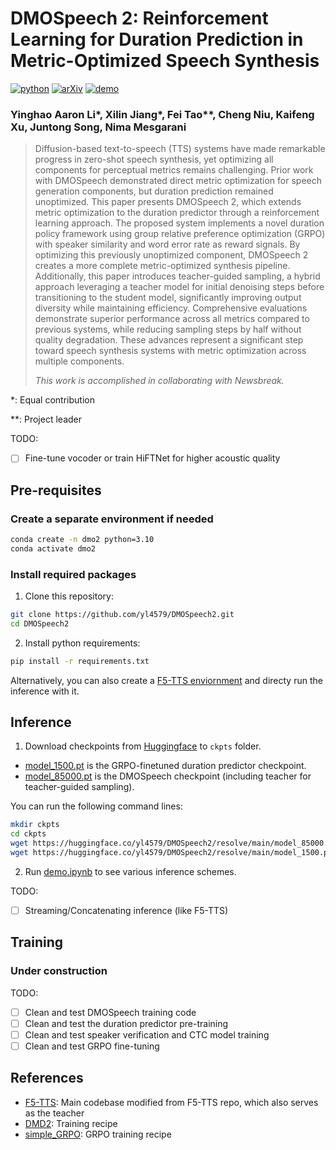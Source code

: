 # DMOSpeech 2: Reinforcement Learning for Duration Prediction in Metric-Optimized Speech Synthesis

[![python](https://img.shields.io/badge/Python-3.10-brightgreen)](https://github.com/yl4579/DMOSpeech2)
[![arXiv](https://img.shields.io/badge/arXiv-2410.06885-b31b1b.svg?logo=arXiv)](https://arxiv.org/abs/2507.14988)
[![demo](https://img.shields.io/badge/GitHub-Demo%20page-orange.svg)](https://dmospeech2.github.io/)

### Yinghao Aaron Li*, Xilin Jiang*, Fei Tao**, Cheng Niu, Kaifeng Xu, Juntong Song, Nima Mesgarani

> Diffusion-based text-to-speech (TTS) systems have made remarkable progress in zero-shot speech synthesis, yet optimizing all components for perceptual metrics remains challenging. Prior work with DMOSpeech demonstrated direct metric optimization for speech generation components, but duration prediction remained unoptimized. This paper presents DMOSpeech 2, which extends metric optimization to the duration predictor through a reinforcement learning approach. The proposed system implements a novel duration policy framework using group relative preference optimization (GRPO) with speaker similarity and word error rate as reward signals. By optimizing this previously unoptimized component, DMOSpeech 2 creates a more complete metric-optimized synthesis pipeline. Additionally, this paper introduces teacher-guided sampling, a hybrid approach leveraging a teacher model for initial denoising steps before transitioning to the student model, significantly improving output diversity while maintaining efficiency. Comprehensive evaluations demonstrate superior performance across all metrics compared to previous systems, while reducing sampling steps by half without quality degradation. These advances represent a significant step toward speech synthesis systems with metric optimization across multiple components.
>
> _This work is accomplished in collaborating with Newsbreak._

*: Equal contribution

**: Project leader

TODO: 

- [ ] Fine-tune vocoder or train HiFTNet for higher acoustic quality

## Pre-requisites

### Create a separate environment if needed

```bash
conda create -n dmo2 python=3.10
conda activate dmo2
```

### Install required packages

1. Clone this repository:
```bash
git clone https://github.com/yl4579/DMOSpeech2.git
cd DMOSpeech2
```
2. Install python requirements: 
```bash
pip install -r requirements.txt
```

Alternatively, you can also create a [F5-TTS enviornment](https://github.com/SWivid/F5-TTS) and directy run the inference with it. 

## Inference

1. Download checkpoints from [Huggingface](https://huggingface.co/yl4579/DMOSpeech2) to `ckpts` folder.
  - [model_1500.pt](https://huggingface.co/yl4579/DMOSpeech2/blob/main/model_1500.pt) is the GRPO-finetuned duration predictor checkpoint.
  - [model_85000.pt](https://huggingface.co/yl4579/DMOSpeech2/blob/main/model_85000.pt) is the DMOSpeech checkpoint (including teacher for teacher-guided sampling).

You can run the following command lines:

```bash
mkdir ckpts
cd ckpts
wget https://huggingface.co/yl4579/DMOSpeech2/resolve/main/model_85000.pt
wget https://huggingface.co/yl4579/DMOSpeech2/resolve/main/model_1500.pt
```

2. Run [demo.ipynb](https://github.com/yl4579/DMOSpeech2/blob/main/src/demo.ipynb) to see various inference schemes.

TODO: 

- [ ] Streaming/Concatenating inference (like F5-TTS)

## Training

### Under construction

TODO: 

- [ ] Clean and test DMOSpeech training code
- [ ] Clean and test the duration predictor pre-training
- [ ] Clean and test speaker verification and CTC model training
- [ ] Clean and test GRPO fine-tuning

## References

- [F5-TTS](https://github.com/SWivid/F5-TTS): Main codebase modified from F5-TTS repo, which also serves as the teacher
- [DMD2](https://github.com/tianweiy/DMD2): Training recipe
- [simple_GRPO](https://github.com/lsdefine/simple_GRPO): GRPO training recipe


